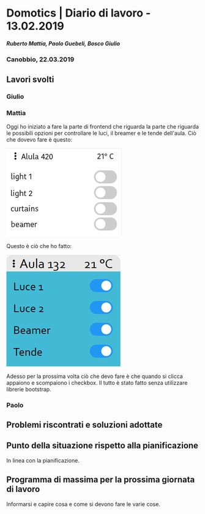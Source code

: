 # Domotics | Diario di lavoro - 13.02.2019

##### Ruberto Mattia, Paolo Guebeli, Bosco Giulio

### Canobbio, 22.03.2019

## Lavori svolti

### Giulio

### Mattia

Oggi ho iniziato a fare la parte di frontend che riguarda la parte che riguarda le possibili opzioni
per controllare le luci, il breamer e le tende dell'aula.
Ciò che dovevo fare è questo:

![playerDisconnected](FEAula.png)

Questo è ciò che ho fatto:

![playerDisconnected](MyFEAula.png)

Adesso per la prossima volta ciò che devo fare è che quando si clicca appaiono e scompaiono
i checkbox.
Il tutto è stato fatto senza utilizzare librerie bootstrap.

### Paolo



##  Problemi riscontrati e soluzioni adottate


##  Punto della situazione rispetto alla pianificazione
In linea con la pianificazione.


## Programma di massima per la prossima giornata di lavoro
Informarsi e capire cosa e come si devono fare le varie cose.
